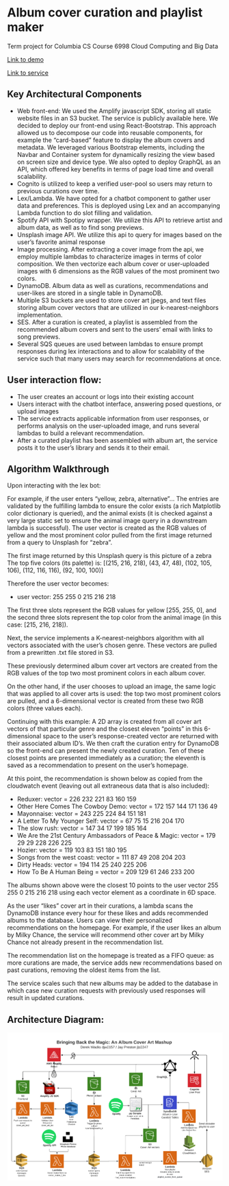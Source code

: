 # Album cover curation and playlist maker
Term project for Columbia CS Course 6998 Cloud Computing and Big Data


[Link to demo](https://www.youtube.com/watch?v=ZL0-1DzyLkk "Demo Link")

[Link to service](https://dev.d2zsw1rsygdyul.amplifyapp.com "App Link")



## Key Architectural Components
- Web front-end: We used the Amplify javascript SDK, storing all static website files in an S3 bucket. The service is publicly available here. We decided to deploy our front-end using React-Bootstrap. This approach allowed us to decompose our code into reusable components, for example the “card-based” feature to display the album covers and metadata. We leveraged various Bootstrap elements, including the Navbar and Container system for dynamically resizing the view based on screen size and device type. We also opted to deploy GraphQL as an API, which offered key benefits in terms of page load time and overall scalability. 
- Cognito is utilized to keep a verified user-pool so users may return to previous curations over time. 
- Lex/Lambda. We have opted for a chatbot component to gather user data and preferences. This is deployed using Lex and an accompanying Lambda function to do slot filling and validation.
- Spotify API with Spotipy wrapper. We utilize this API to retrieve artist and album data, as well as to find song previews. 
- Unsplash image API. We utilize this api to query for images based on the user’s favorite animal response
- Image processing. After extracting a cover image from the api, we employ multiple lambdas to characterize images in terms of color composition. We then vectorize each album cover or user-uploaded images with 6 dimensions as the RGB values of the most prominent two colors. 
- DynamoDB. Album data as well as curations, recommendations and user-likes are stored in a single table in DynamoDB. 
- Multiple S3 buckets are used to store cover art jpegs, and text files storing album cover vectors that are utilized in our k-nearest-neighbors implementation. 
- SES. After a curation is created, a playlist is assembled from the recommended album covers and sent to the users’ email with links to song previews. 
- Several SQS queues are used between lambdas to ensure prompt responses during lex interactions and to allow for scalability of the service such that many users may search for recommendations at once. 

## User interaction flow:
- The user creates an account or logs into their existing account
- Users interact with the chatbot interface, answering posed questions, or upload images
- The service extracts applicable information from user responses, or performs analysis on the user-uploaded image, and runs several lambdas to build a relevant recommendation.
- After a curated playlist has been assembled with album art, the service posts it to the user’s library and sends it to their email.




## Algorithm Walkthrough
Upon interacting with the lex bot:

For example, if the user enters “yellow, zebra, alternative”...
The entries are validated by the fulfilling lambda to ensure the color exists (a rich Matplotlib color dictionary is queried), and the animal exists (it is checked against a very large static set to ensure the animal image query in a downstream lambda is successful). 
The user vector is created as the RGB values of yellow and the most prominent color pulled from the first image returned from a query to Unsplash for “zebra”.

The first image returned by this Unsplash query is this picture of a zebra
The top five colors (its palette) is:
[(215, 216, 218), (43, 47, 48), (102, 105, 106), (112, 116, 116), (92, 100, 100)]

Therefore the user vector becomes:
- user vector: 255 255 0 215 216 218

The first three slots represent the RGB values for yellow [255, 255, 0], and the second three slots represent the top color from the animal image (in this case: [215, 216, 218]).

Next, the service implements a K-nearest-neighbors algorithm with all vectors associated with the user’s chosen genre. These vectors are pulled from a prewritten .txt file stored in S3. 

These previously determined album cover art vectors are created from the RGB values of the top two most prominent colors in each album cover. 

On the other hand, if the user chooses to upload an image, the same logic that was applied to all cover arts is used: the top two most prominent colors are pulled, and a 6-dimensional vector is created from these two RGB colors (three values each). 

Continuing with this example:
A 2D array is created from all cover art vectors of that particular genre and the closest eleven “points” in this 6-dimensional space to the user’s response-created vector are returned with their associated album ID’s. We then craft the curation entry for DynamoDB so the front-end can present the newly created curation. Ten of these closest points are presented immediately as a curation; the eleventh is saved as a recommendation to present on the user’s homepage. 

At this point, the recommendation is shown below as copied from the cloudwatch event (leaving out all extraneous data that is also included):
- Reduxer: vector = 226 232 221 83 160 159
- Other Here Comes The Cowboy Demo: vector = 172 157 144 171 136 49
- Mayonnaise: vector = 243 225 224 84 151 181
- A Letter To My Younger Self: vector = 67 75 15 216 204 170
- The slow rush: vector = 147 34 17 199 185 164
- We Are the 21st Century Ambassadors of Peace & Magic: vector = 179 29 29 228 226 225
- Hozier: vector = 119 103 83 151 180 195
- Songs from the west coast: vector = 111 87 49 208 204 203
- Dirty Heads: vector = 194 114 25 240 225 206
- How To Be A Human Being = vector = 209 129 61 246 233 200

The albums shown above were the closest 10 points to the user vector 255 255 0 215 216 218 using each vector element as a coordinate in 6D space. 

As the user “likes” cover art in their curations, a lambda scans the DynamoDB instance every hour for these likes and adds recommended albums to the database. Users can view their personalized recommendations on the homepage. For example, if the user likes an album by Milky Chance, the service will recommend other cover art by Milky Chance not already present in the recommendation list. 

The recommendation list on the homepage is treated as a FIFO queue: as more curations are made, the service adds new recommendations based on past curations, removing the oldest items from the list. 

The service scales such that new albums may be added to the database in which case new curation requests with previously used responses will result in updated curations. 


## Architecture Diagram:
![Architecture Diagram file](./Project_Architecture.png)




